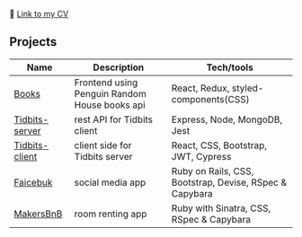 💾 [Link to my CV](https://github.com/mat-diak/githubCV)

## Projects

| Name                         | Description       | Tech/tools        |
| ---------------------------- | ----------------- | ----------------- |
| [Books](https://github.com/mat-diak/books) | Frontend using Penguin Random House books api | React, Redux, styled-components(CSS) |
| [Tidbits-server](https://github.com/mat-diak/tidbits-server) | rest API for Tidbits client | Express, Node, MongoDB, Jest  |
| [Tidbits-client](https://github.com/mat-diak/tidbits-client) | client side for Tidbits server | React, CSS, Bootstrap, JWT, Cypress |
| [Faicebuk](https://github.com/mat-diak/Faicebuk) | social media app | Ruby on Rails, CSS, Bootstrap, Devise, RSpec & Capybara |
| [MakersBnB](https://github.com/mat-diak/MakersBnb) | room renting app | Ruby with Sinatra, CSS, RSpec & Capybara |

<!--
**mat-diak/mat-diak** is a ✨ _special_ ✨ repository because its `README.md` (this file) appears on your GitHub profile.

Here are some ideas to get you started:

- 🔭 I’m currently working on ...
- 🌱 I’m currently learning ...
- 👯 I’m looking to collaborate on ...
- 🤔 I’m looking for help with ...
- 💬 Ask me about ...
- 📫 How to reach me: ...
- 😄 Pronouns: ...
- ⚡ Fun fact: ...
-->
